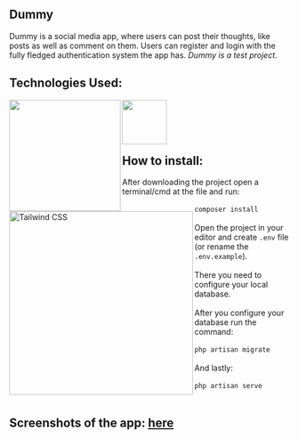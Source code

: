 ## Dummy

Dummy is a social media app, where users can post their thoughts, like posts as well as comment on them. Users can register and login with the fully fledged authentication system the app has.
<i>Dummy is a test project.</i>

## Technologies Used:

<img align="left" src="https://raw.githubusercontent.com/laravel/art/master/logo-lockup/5%20SVG/2%20CMYK/1%20Full%20Color/laravel-logolockup-cmyk-red.svg" width="200">
<img align="left" src="https://github.com/websiddu/technology-icons/blob/master/app/icons/database/mysql.svg" width="80">
<img align="left" alt="Tailwind CSS" width="330" src="https://refactoringui.nyc3.cdn.digitaloceanspaces.com/tailwind-logo.svg">
<br><br><br><br>

## How to install:

After downloading the project open a terminal/cmd at the file and run:<br><br>
`composer install`
<br><br>
Open the project in your editor and create `.env` file (or rename the `.env.example`).
<br><br>
There you need to configure your local database.
<br><br>
After you configure your database run the command:<br><br>
`php artisan migrate`
<br><br>
And lastly:<br><br>
`php artisan serve`
<br><br>
## Screenshots of the app: [here](https://github.com/JohnKougioum/Dummy/tree/main/screenshots)

